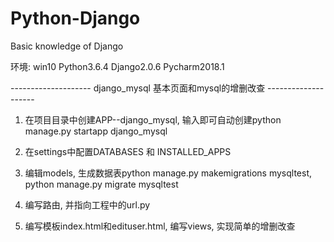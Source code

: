 # Python-Django
Basic knowledge of Django

环境: win10  Python3.6.4  Django2.0.6  Pycharm2018.1


-------------------- django_mysql 基本页面和mysql的增删改查 --------------------
1. 在项目目录中创建APP--django_mysql, 输入即可自动创建python manage.py startapp django_mysql

2. 在settings中配置DATABASES 和 INSTALLED_APPS

3. 编辑models, 生成数据表python manage.py makemigrations mysqltest, python manage.py migrate mysqltest

4. 编写路由, 并指向工程中的url.py

5. 编写模板index.html和edituser.html,  编写views, 实现简单的增删改查


